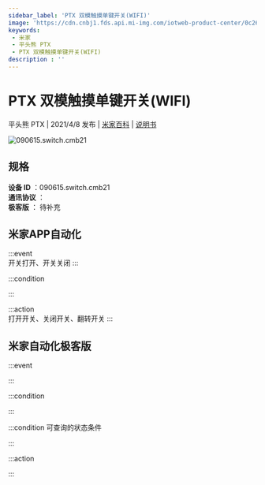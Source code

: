 ```yaml
---
sidebar_label: 'PTX 双模触摸单键开关(WIFI)'
image: 'https://cdn.cnbj1.fds.api.mi-img.com/iotweb-product-center/0c266c29ba5f958da18d0649a15080a5_168_白色_1.png?GalaxyAccessKeyId=AKVGLQWBOVIRQ3XLEW&Expires=9223372036854775807&Signature=tfn7eBDqIvHOaZ95YhyJ8oqsVoU='
keywords: 
 - 米家
 - 平头熊 PTX
 - PTX 双模触摸单键开关(WIFI)
description : ''
---
```

# PTX 双模触摸单键开关(WIFI)

平头熊 PTX | 2021/4/8 发布 | [米家百科](https://home.mi.com/webapp/content/baike/product/index.html?model=090615.switch.cmb21) | [说明书](https://home.mi.com/views/introduction.html?model=090615.switch.cmb21&region=cn)

![090615.switch.cmb21](https://cdn.cnbj1.fds.api.mi-img.com/iotweb-product-center/0c266c29ba5f958da18d0649a15080a5_168_白色_1.png?GalaxyAccessKeyId=AKVGLQWBOVIRQ3XLEW&Expires=9223372036854775807&Signature=tfn7eBDqIvHOaZ95YhyJ8oqsVoU=)

## 规格  
> 
**设备 ID** ：090615.switch.cmb21  
**通讯协议** ：  
**极客版**  ： 待补充 


## 米家APP自动化  

:::event  
开关打开、开关关闭
:::

:::condition  

:::

:::action   
打开开关、关闭开关、翻转开关
:::

## 米家自动化极客版  

:::event  

:::

:::condition  

:::

:::condition 可查询的状态条件  

:::

:::action  

:::

        
